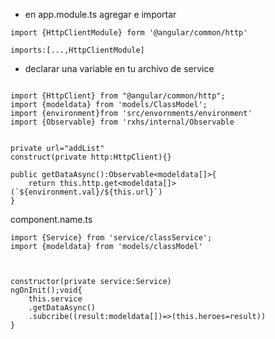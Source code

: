 - en app.module.ts agregar e importar

```
import {HttpClientModule} form '@angular/common/http' 

imports:[...,HttpClientModule]

```
-  declarar una variable en tu archivo de  service 
```

import {HttpClient} from "@angular/common/http";
import {modeldata} from 'models/ClassModel';
import {environment}from 'src/envornments/environment'
import {Observable} from 'rxhs/internal/Observable


private url="addList"
construct(private http:HttpClient){}

public getDataAsync():Observable<modeldata[]>{
	return this.http.get<modeldata[]>(`${environment.val}/${this.url}`)
}

```
component.name.ts
```
import {Service} from 'service/classService';
import {modeldata} from 'models/classModel'



constructor(private service:Service)
ngOnInit();void{
	this.service
	.getDataAsync()
	.subcribe((result:modeldata[])=>(this.heroes=result))
}

```

